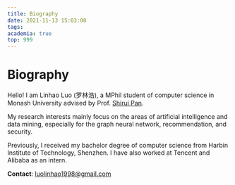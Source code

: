 ```yaml
---
title: Biography
date: 2021-11-13 15:03:08
tags:
academia: true
top: 999
---
```


# Biography

Hello! I am Linhao Luo (罗林浩), a MPhil student of computer science in Monash University advised by Prof. [Shirui Pan](https://shiruipan.github.io/).

My research interests mainly focus on the areas of artificial intelligence and data mining, especially for the graph neural network, recommendation, and security.

Previously, I received my bachelor degree of computer science from Harbin Institute of Technology, Shenzhen. I have also worked at Tencent and Alibaba as an intern.

**Contact**: [luolinhao1998@gmail.com](mailto:luolinhao1998@gmail.com)

